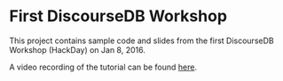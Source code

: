 # First DiscourseDB Workshop
This project contains sample code and slides from the first DiscourseDB Workshop (HackDay) on Jan 8, 2016.

A video recording of the tutorial can be found [here](https://www.youtube.com/watch?v=OGQQ1w6LHMs).
